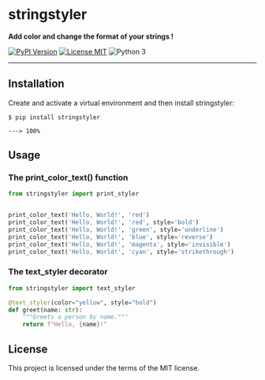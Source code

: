 
# stringstyler

**Add color and change the format of your strings !**

[![PyPI Version](https://img.shields.io/pypi/v/stringstyler?color=%2334D058&label=pypi%20package)](https://pypi.org/project/stringstyler/)
[![License MIT](https://img.shields.io/badge/license-MIT-blue)](https://github.com/numgrade/stringstyler/blob/main/LICENSE)
![Python 3](https://img.shields.io/badge/Python%20version-3.9%2B-blue)

---

## Installation

Create and activate a virtual environment and then install stringstyler:

```console
$ pip install stringstyler

---> 100%
```

## Usage

### The print_color_text() function

```python
from stringstyler import print_styler


print_color_text('Hello, World!', 'red')
print_color_text('Hello, World!', 'red', style='bold')
print_color_text('Hello, World!', 'green', style='underline')
print_color_text('Hello, World!', 'blue', style='reverse')
print_color_text('Hello, World!', 'magenta', style='invisible')
print_color_text('Hello, World!', 'cyan', style='strikethrough')
```

### The text_styler decorator

```python
from stringstyler import text_styler

@text_styler(color="yellow", style="bold")
def greet(name: str):
    """Greets a person by name."""
    return f"Hello, {name}!"
```

## License

This project is licensed under the terms of the MIT license.